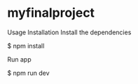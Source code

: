 # myfinalproject
Usage
Installation
Install the dependencies

$ npm install


Run app

$ npm run dev
